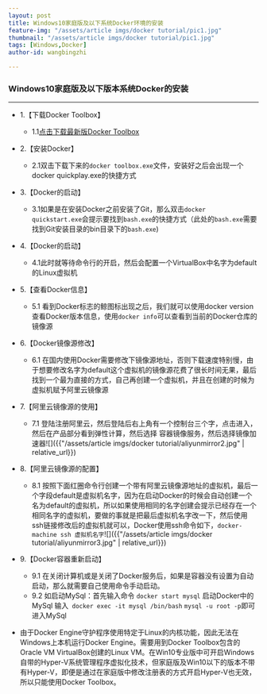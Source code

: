 ```yaml
---
layout: post
title: Windows10家庭版及以下系统Docker环境的安装
feature-img: "/assets/article imgs/docker tutorial/pic1.jpg"
thumbnail: "/assets/article imgs/docker tutorial/pic1.jpg"
tags: [Windows,Docker]
author-id: wangbingzhi

---
```


### <p align="left">Windows10家庭版及以下版本系统Docker的安装</p>

---

<p padding = 10>

- 1.【下载Docker Toolbox】 

  - 1.1[点击下载最新版Docker Toolbox](<https://github.com/docker/toolbox/releases>)

- 2.【安装Docker】

  - 2.1双击下载下来的`docker toolbox.exe`文件，安装好之后会出现一个docker quickplay.exe的快捷方式

- 3.【Docker的启动】

  - 3.1如果是在安装Docker之前安装了Git，那么双击`docker quickstart.exe`会提示要找到`bash.exe`的快捷方式（此处的`bash.exe`需要找到Git安装目录的bin目录下的`bash.exe`)

- 4.【Docker的启动】

  - 4.1此时就等待命令行的开启，然后会配置一个VirtualBox中名字为default的Linux虚拟机

- 5.【查看Docker信息】

  - 5.1 看到Docker标志的鲸图标出现之后，我们就可以使用docker version查看Docker版本信息，使用`docker info`可以查看到当前的Docker仓库的镜像源

- 6.【Docker镜像源修改】

  - 6.1 在国内使用Docker需要修改下镜像源地址，否则下载速度特别慢，由于想要修改名字为default这个虚拟机的镜像源花费了很长时间无果，最后找到一个最为直接的方式，自己再创建一个虚拟机，并且在创建的时候为虚拟机赋予阿里云镜像源

- 7.【阿里云镜像源的使用】

  - 7.1 登陆注册阿里云，然后登陆后右上角有一个控制台三个字，点击进入，然后在产品部分看到弹性计算，然后选择 容器镜像服务，然后选择镜像加速器![]({{"/assets/article imgs/docker tutorial/aliyunmirror2.jpg" | relative_url}})

- 8.【阿里云镜像源的配置】

  - 8.1 按照下面红圈命令行创建一个带有阿里云镜像源地址的虚拟机，最后一个字段default是虚拟机名字，因为在启动Docker的时候会自动创建一个名为default的虚拟机，所以如果使用相同的名字创建会提示已经存在一个相同名字的虚拟机，要做的事就是把最后虚拟机名字改一下，然后使用ssh链接修改后的虚拟机就可以，Docker使用ssh命令如下，```docker-machine ssh 虚拟机名字```![]({{"/assets/article imgs/docker tutorial/aliyunmirror3.jpg" | relative_url}})

- 9.【Docker容器重新启动】
  - 9.1 在关闭计算机或是关闭了Docker服务后，如果是容器没有设置为自动启动，那么就需要自己使用命令手动启动。
  - 9.2 如启动MySql：首先输入命令 ```docker start mysql``` 启动Docker中的MySql  输入``` docker exec -it mysql /bin/bash```  ``` mysql -u root -p ```即可进入MySql

- 由于Docker Engine守护程序使用特定于Linux的内核功能，因此无法在Windows上本机运行Docker Engine。需要用到Docker Toolbox包含的Oracle VM VirtualBox创建的Linux VM。在Win10专业版中可开启Windows自带的Hyper-V系统管理程序虚拟化技术，但家庭版及Win10以下的版本不带有Hyper-V，即便是通过在家庭版中修改注册表的方式开启Hyper-V也无效，所以只能使用Docker Toolbox。

  </p>